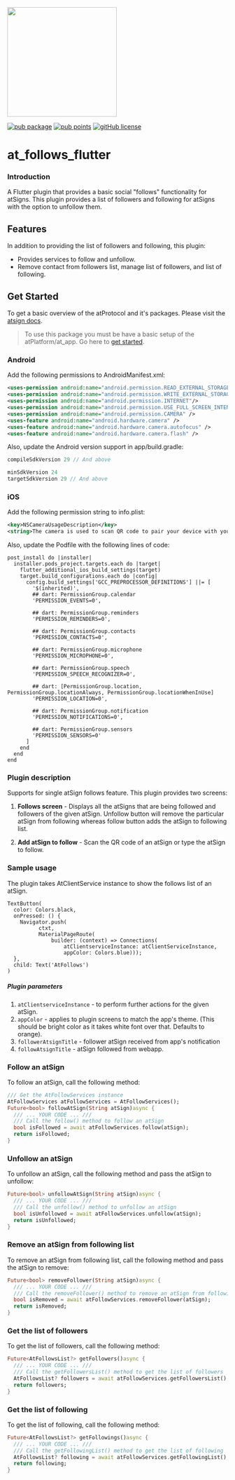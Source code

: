 <img width=250px src="https://atsign.dev/assets/img/atPlatform_logo_gray.svg?sanitize=true">

[![pub package](https://img.shields.io/pub/v/at_follows_flutter)](https://pub.dev/packages/at_follows_flutter) [![pub points](https://img.shields.io/pub/points/at_follows_flutter?logo=dart)](https://pub.dev/packages/at_follows_flutter/score) [![gitHub license](https://img.shields.io/badge/license-BSD3-blue.svg)](./LICENSE)

# at_follows_flutter

### Introduction

A Flutter plugin that provides a basic social "follows" functionality for
atSigns. This plugin provides a list of followers and following for atSigns
with the option to unfollow them. 

## Features

In addition to providing the list of followers and following, this plugin:

- Provides services to follow and unfollow.
- Remove contact from followers list, manage list of followers, and list of
following.

## Get Started

To get a basic overview of the atProtocol and it's packages. Please visit
the [atsign docs](https://atsign.dev/docs/overview/).

> To use this package you must be have a basic setup of the atPlatform/at_app.
Go here to [get started](https://atsign.dev/docs/get-started/setup-your-env/).


### Android

Add the following permissions to AndroidManifest.xml: 

```xml
<uses-permission android:name="android.permission.READ_EXTERNAL_STORAGE"/>
<uses-permission android:name="android.permission.WRITE_EXTERNAL_STORAGE"/>
<uses-permission android:name="android.permission.INTERNET"/>
<uses-permission android:name="android.permission.USE_FULL_SCREEN_INTENT" />
<uses-permission android:name="android.permission.CAMERA" />
<uses-feature android:name="android.hardware.camera" />
<uses-feature android:name="android.hardware.camera.autofocus" />
<uses-feature android:name="android.hardware.camera.flash" />
```

Also, update the Android version support in app/build.gradle:

```gradle
compileSdkVersion 29 // And above

minSdkVersion 24
targetSdkVersion 29 // And above
```

### iOS

Add the following permission string to info.plist:

```xml
<key>NSCameraUsageDescription</key>
<string>The camera is used to scan QR code to pair your device with your atSign</string>
```
Also, update the Podfile with the following lines of code:

```
post_install do |installer|
  installer.pods_project.targets.each do |target|
    flutter_additional_ios_build_settings(target)
    target.build_configurations.each do |config|
      config.build_settings['GCC_PREPROCESSOR_DEFINITIONS'] ||= [
        '$(inherited)',
        ## dart: PermissionGroup.calendar
        'PERMISSION_EVENTS=0',

        ## dart: PermissionGroup.reminders
        'PERMISSION_REMINDERS=0',

        ## dart: PermissionGroup.contacts
        'PERMISSION_CONTACTS=0',

        ## dart: PermissionGroup.microphone
        'PERMISSION_MICROPHONE=0',

        ## dart: PermissionGroup.speech
        'PERMISSION_SPEECH_RECOGNIZER=0',

        ## dart: [PermissionGroup.location, PermissionGroup.locationAlways, PermissionGroup.locationWhenInUse]
        'PERMISSION_LOCATION=0',

        ## dart: PermissionGroup.notification
        'PERMISSION_NOTIFICATIONS=0',

        ## dart: PermissionGroup.sensors
        'PERMISSION_SENSORS=0'
      ]
    end
  end
end
```

### Plugin description

Supports for single atSign follows feature. This plugin provides two screens:

1. **Follows screen** - Displays all the atSigns that are being followed and
followers of the given atSign. Unfollow button will remove the particular
atSign from following whereas follow button adds the atSign to following list.

2. **Add atSign to follow** - Scan the QR code of an atSign or type the atSign
to follow.

### Sample usage

The plugin takes AtClientService instance to show the follows list of an atSign. 

```
TextButton(
  color: Colors.black,
  onPressed: () {
    Navigator.push(
          ctxt,
          MaterialPageRoute(
              builder: (context) => Connections(
                  atClientserviceInstance: atClientServiceInstance,
                  appColor: Colors.blue)));
  },
  child: Text('AtFollows')
)
```

##### Plugin parameters

1. `atClientserviceInstance` - to perform further actions for the given atSign.
2. `appColor` - applies to plugin screens to match the app's theme.
(This should be bright color as it takes white font over that. Defaults to
orange).
3. `followerAtsignTitle` - follower atSign received from app's notification
4. `followAtsignTitle` - atSign followed from webapp.

### Follow an atSign

To follow an atSign, call the following method:

```dart
/// Get the AtFollowServices instance
AtFollowServices atFollowServices = AtFollowServices();
Future<bool> followAtSign(String atSign)async {
  /// ... YOUR CODE ... ///
  /// Call the follow() method to follow an atSign
  bool isFollowed = await atFollowServices.follow(atSign);
  return isFollowed;
}
```

### Unfollow an atSign

To unfollow an atSign, call the following method and pass the atSign to
unfollow:

```dart
Future<bool> unfollowAtSign(String atSign)async {
  /// ... YOUR CODE ... ///
  /// Call the unfollow() method to unfollow an atSign
  bool isUnfollowed = await atFollowServices.unfollow(atSign);
  return isUnfollowed;
}
```

### Remove an atSign from following list

To remove an atSign from following list, call the following method and pass
the atSign to remove:

```dart
Future<bool> removeFollower(String atSign)async {
  /// ... YOUR CODE ... ///
  /// Call the removeFollower() method to remove an atSign from following list
  bool isRemoved = await atFollowServices.removeFollower(atSign);
  return isRemoved;
}
```

### Get the list of followers

To get the list of followers, call the following method:

```dart
Future<AtFollowsList?> getFollowers()async {
  /// ... YOUR CODE ... ///
  /// Call the getFollowersList() method to get the list of followers
  AtFollowsList? followers = await atFollowServices.getFollowersList();
  return followers;
}
```

### Get the list of following

To get the list of following, call the following method:

```dart
Future<AtFollowsList?> getFollowings()async {
  /// ... YOUR CODE ... ///
  /// Call the getFollowingList() method to get the list of following
  AtFollowsList? following = await atFollowServices.getFollowingList();
  return following;
}
```
